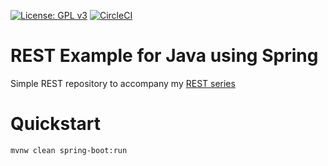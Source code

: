 [![License: GPL v3](https://img.shields.io/badge/License-GPL%20v3-blue.svg)](https://www.gnu.org/licenses/gpl-3.0)
[![CircleCI](https://circleci.com/gh/juliuskrah/rest-example/tree/spring.svg?style=svg)](https://circleci.com/gh/juliuskrah/rest-example/tree/spring)
# REST Example for Java using Spring
Simple REST repository to accompany my [REST series](http://juliuskrah.com/tutorial/2017/07/23/developing-restful-services-with-spring/)


# Quickstart
```bash
mvnw clean spring-boot:run
```